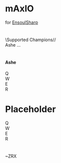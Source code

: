 # mAxIO 
for [EnsoulSharp](https://ensoulsharp.com/)
#
\\Supported Champions//</br>
Ashe
...
#
#### Ashe
Q</br>
W</br>
E</br>
R</br>
#
# Placeholder
Q</br>
W</br>
E</br>
R</br>
#
~ZRX
#

